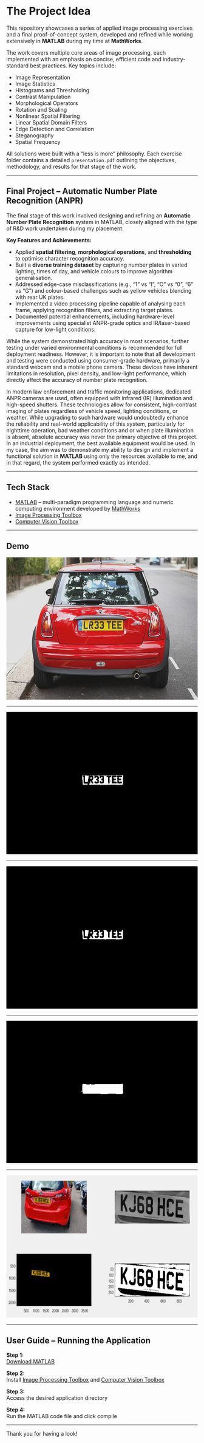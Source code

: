 # The Project Idea  

This repository showcases a series of applied image processing exercises and a final proof-of-concept system, developed and refined while working extensively in **MATLAB** during my time at **MathWorks**.  

The work covers multiple core areas of image processing, each implemented with an emphasis on concise, efficient code and industry-standard best practices. 
Key topics include:  
- Image Representation  
- Image Statistics  
- Histograms and Thresholding  
- Contrast Manipulation  
- Morphological Operators  
- Rotation and Scaling  
- Nonlinear Spatial Filtering  
- Linear Spatial Domain Filters  
- Edge Detection and Correlation  
- Steganography  
- Spatial Frequency  

All solutions were built with a “less is more” philosophy. Each exercise folder contains a detailed `presentation.pdf` outlining the objectives, methodology, and results for that stage of the work.  

---

## Final Project – Automatic Number Plate Recognition (ANPR)  

The final stage of this work involved designing and refining an **Automatic Number Plate Recognition** system in MATLAB, closely aligned with the type of R&D work undertaken during my placement.  

**Key Features and Achievements:**  
- Applied **spatial filtering**, **morphological operations**, and **thresholding** to optimise character recognition accuracy.  
- Built a **diverse training dataset** by capturing number plates in varied lighting, times of day, and vehicle colours to improve algorithm generalisation.  
- Addressed edge-case misclassifications (e.g., “1” vs “I”, “O” vs “0”, “6” vs “G”) and colour-based challenges such as yellow vehicles blending with rear UK plates.  
- Implemented a video processing pipeline capable of analysing each frame, applying recognition filters, and extracting target plates.  
- Documented potential enhancements, including hardware-level improvements using specialist ANPR-grade optics and IR/laser-based capture for low-light conditions.  

While the system demonstrated high accuracy in most scenarios, further testing under varied environmental conditions is recommended for full deployment readiness. However, it is important to note that all development and testing were conducted using consumer-grade hardware, primarily a standard webcam and a mobile phone camera. These devices have inherent limitations in resolution, pixel density, and low-light performance, which directly affect the accuracy of number plate recognition.

In modern law enforcement and traffic monitoring applications, dedicated ANPR cameras are used, often equipped with infrared (IR) illumination and high-speed shutters. These technologies allow for consistent, high-contrast imaging of plates regardless of vehicle speed, lighting conditions, or weather. While upgrading to such hardware would undoubtedly enhance the reliability and real-world applicability of this system, particularly for nighttime operation, bad weather conditions and or when plate illumination is absent, absolute accuracy was never the primary objective of this project. In an industrial deployment, the best available equipment would be used. In my case, the aim was to demonstrate my ability to design and implement a functional solution in **MATLAB** using only the resources available to me, and in that regard, the system performed exactly as intended.

---

## Tech Stack  

- [MATLAB](https://en.wikipedia.org/wiki/MATLAB) – multi-paradigm programming language and numeric computing environment developed by [MathWorks](https://en.wikipedia.org/wiki/MathWorks)  
- [Image Processing Toolbox](https://uk.mathworks.com/products/image.html)  
- [Computer Vision Toolbox](https://uk.mathworks.com/products/computer-vision.html)  

---

## Demo  

<p align="center">
<img src = "./other/1testImage.bmp" width="550" height="375">
</p>  

---  

<p align="center">
<img src = "./other/2SpareBinaryImage.bmp" width="550" height="375">
</p>  

---  

<p align="center">
<img src = "./other/3MajorityF.bmp" width="550" height="375">
</p>  

---  

<p align="center">
<img src = "./other/4SquareFour.bmp" width="550" height="375">
</p>  

---  

<p align="center">
<img src = "./other/6anpr_video.PNG" width="550" height="375">
</p>  

---

## User Guide – Running the Application  

**Step 1:**  
[Download MATLAB](https://uk.mathworks.com/campaigns/products/trials.html)  

**Step 2:**  
Install [Image Processing Toolbox](https://uk.mathworks.com/products/image.html) and [Computer Vision Toolbox](https://uk.mathworks.com/products/computer-vision.html)  

**Step 3:**  
Access the desired application directory  

**Step 4:**  
Run the MATLAB code file and click compile  

---

Thank you for having a look!  
